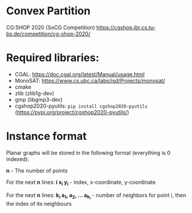 # Convex Partition
CG:SHOP 2020 (SoCG Competition)
https://cgshop.ibr.cs.tu-bs.de/competition/cg-shop-2020/

# Required libraries:
- CGAL: https://doc.cgal.org/latest/Manual/usage.html
- MonoSAT: https://www.cs.ubc.ca/labs/isd/Projects/monosat/
- cmake
- zlib (zlib1g-dev)
- gmp (libgmp3-dev)
- cgshop2020-pyutils: `pip install cgshop2020-pyutils` (https://pypi.org/project/cgshop2020-pyutils/)

# Instance format

Planar graphs will be stored in the following format (everything is 0 indexed):

**n** - The number of points

For the next **n** lines:
**i x<sub>i</sub> y<sub>i</sub>** - index, x-coordinate, y-coordinate

For the next **n** lines:
**k<sub>i</sub> a<sub>1</sub>, a<sub>2</sub>, ... a<sub>k<sub>i</sub></sub>** - number of neighbors for point i, then the index of its neighbours 
